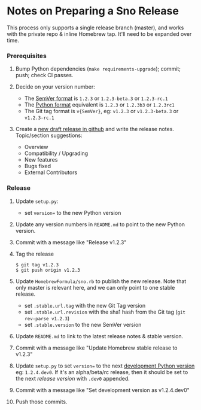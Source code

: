 Notes on Preparing a Sno Release
================================

This process only supports a single release branch (master), and works with the private repo & inline Homebrew tap. It'll need to be expanded over time.

### Prerequisites

1. Bump Python dependencies (`make requirements-upgrade`); commit; push; check CI passes.

2. Decide on your version number:
   * The [SemVer format](https://semver.org/) is `1.2.3` or `1.2.3-beta.3` or `1.2.3-rc.1`
   * The [Python format](https://www.python.org/dev/peps/pep-0440/) equivalent is `1.2.3` or `1.2.3b3` or `1.2.3rc1`
   * The Git tag format is `v{SemVer}`, eg: `v1.2.3` or `v1.2.3-beta.3` or `v1.2.3-rc.1`

3. Create a [new draft release in github](https://github.com/koordinates/sno/releases/new) and write the release notes. Topic/section suggestions:
   * Overview
   * Compatibility / Upgrading
   * New features
   * Bugs fixed
   * External Contributors

### Release

1. Update `setup.py`:
   * set `version=` to the new Python version

2. Update any version numbers in `README.md` to point to the new Python version.

3. Commit with a message like "Release v1.2.3"

4. Tag the release
   ```console
   $ git tag v1.2.3
   $ git push origin v1.2.3
   ```

5. Update `HomebrewFormula/sno.rb` to publish the new release. Note that only master is relevant here, and we can only point to one stable release.
   * set `.stable.url.tag` with the new Git Tag version
   * set `.stable.url.revision` with the sha1 hash from the Git tag (`git rev-parse v1.2.3`)
   * set `.stable.version` to the new SemVer version

6. Update `README.md` to link to the latest release notes & stable version.

6. Commit with a message like "Update Homebrew stable release to v1.2.3"

7. Update `setup.py` to set `version=` to the next [development Python version](https://www.python.org/dev/peps/pep-0440/#developmental-releases) eg: `1.2.4.dev0`. If it's an alpha/beta/rc release, then it should be set to the next _release version_ with `.dev0` appended.

8. Commit with a message like "Set development version as v1.2.4.dev0"

9. Push those commits.
